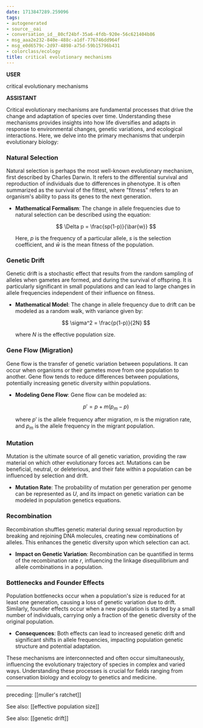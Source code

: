 ```yaml
---
date: 1713847289.259096
tags:
- autogenerated
- source__oai
- conversation_id__80cf24bf-35a6-4fdb-920e-56c621404b86
- msg_aaa2e232-840e-488c-a1df-776746dd964f
- msg_e0d6579c-2d97-4898-a75d-59b15796b431
- colorclass/ecology
title: critical evolutionary mechanisms
---
```


**USER**

critical evolutionary mechanisms


**ASSISTANT**

Critical evolutionary mechanisms are fundamental processes that drive the change and adaptation of species over time. Understanding these mechanisms provides insights into how life diversifies and adapts in response to environmental changes, genetic variations, and ecological interactions. Here, we delve into the primary mechanisms that underpin evolutionary biology:

### Natural Selection

Natural selection is perhaps the most well-known evolutionary mechanism, first described by Charles Darwin. It refers to the differential survival and reproduction of individuals due to differences in phenotype. It is often summarized as the survival of the fittest, where "fitness" refers to an organism's ability to pass its genes to the next generation.

- **Mathematical Formalism**: The change in allele frequencies due to natural selection can be described using the equation:

  $$
  \Delta p = \frac{sp(1-p)}{\bar{w}}
  $$

  Here, $p$ is the frequency of a particular allele, $s$ is the selection coefficient, and $\bar{w}$ is the mean fitness of the population.

### Genetic Drift

Genetic drift is a stochastic effect that results from the random sampling of alleles when gametes are formed, and during the survival of offspring. It is particularly significant in small populations and can lead to large changes in allele frequencies independent of their influence on fitness.

- **Mathematical Model**: The change in allele frequency due to drift can be modeled as a random walk, with variance given by:

  $$
  \sigma^2 = \frac{p(1-p)}{2N}
  $$

  where $N$ is the effective population size.

### Gene Flow (Migration)

Gene flow is the transfer of genetic variation between populations. It can occur when organisms or their gametes move from one population to another. Gene flow tends to reduce differences between populations, potentially increasing genetic diversity within populations.

- **Modeling Gene Flow**: Gene flow can be modeled as:

  $$
  p' = p + m(p_m - p)
  $$

  where $p'$ is the allele frequency after migration, $m$ is the migration rate, and $p_m$ is the allele frequency in the migrant population.

### Mutation

Mutation is the ultimate source of all genetic variation, providing the raw material on which other evolutionary forces act. Mutations can be beneficial, neutral, or deleterious, and their fate within a population can be influenced by selection and drift.

- **Mutation Rate**: The probability of mutation per generation per genome can be represented as $U$, and its impact on genetic variation can be modeled in population genetics equations.

### Recombination

Recombination shuffles genetic material during sexual reproduction by breaking and rejoining DNA molecules, creating new combinations of alleles. This enhances the genetic diversity upon which selection can act.

- **Impact on Genetic Variation**: Recombination can be quantified in terms of the recombination rate $r$, influencing the linkage disequilibrium and allele combinations in a population.

### Bottlenecks and Founder Effects

Population bottlenecks occur when a population's size is reduced for at least one generation, causing a loss of genetic variation due to drift. Similarly, founder effects occur when a new population is started by a small number of individuals, carrying only a fraction of the genetic diversity of the original population.

- **Consequences**: Both effects can lead to increased genetic drift and significant shifts in allele frequencies, impacting population genetic structure and potential adaptation.

These mechanisms are interconnected and often occur simultaneously, influencing the evolutionary trajectory of species in complex and varied ways. Understanding these processes is crucial for fields ranging from conservation biology and ecology to genetics and medicine.


---

preceding: [[muller's ratchet]]

See also: [[effective population size]]


See also: [[genetic drift]]
